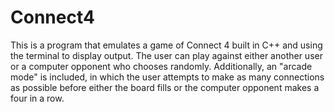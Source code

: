 # Connect4
This is a program that emulates a game of Connect 4 built in C++ and using the terminal to display output.
The user can play against either another user or a computer opponent who chooses randomly.
Additionally, an "arcade mode" is included, in which the user attempts to make as many connections as possible before either the board fills or the computer opponent makes a four in a row.
